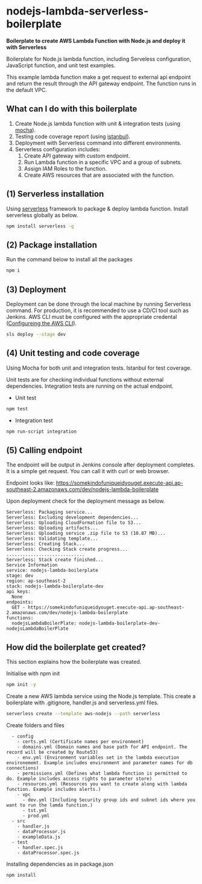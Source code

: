 # nodejs-lambda-serverless-boilerplate

**Boilerplate to create AWS Lambda Function with Node.js and deploy it with Serverless**

Boilerplate for Node.js lambda function, including Serveless configuration, JavaScript function, and unit test examples. 

This example lambda function make a get request to external api endpoint and return the result through the API gateway endpoint. The function runs in the default VPC.

## What can I do with this boilerplate

1. Create Node.js lambda function with unit & integration tests (using [mocha](https://mochajs.org/)).
2. Testing code coverage report (using [istanbul](https://istanbul.js.org/)).
3. Deployment with Serverless command into different environments.
4. Serverless configuration includes: 
    1. Create API gateway with custom endpoint.
    2. Run Lambda function in a specific VPC and a group of subnets.
    3. Assign IAM Roles to the function.
    4. Create AWS resources that are associated with the function.


## (1) Serverless installation
Using [serverless](https://serverless.com/) framework to package & deploy lambda function. Install serverless globally as below.

```bash
npm install serverless -g
```

## (2) Package installation

Run the command below to install all the packages

```bash
npm i
```

## (3) Deployment

Deployment can be done through the local machine by running Serverless command. For production, it is recommended to use a CD/CI tool such as Jenkins. AWS CLI must be configured with the appropriate credental ([Configureing the AWS CLI](https://docs.aws.amazon.com/cli/latest/userguide/cli-chap-configure.html)).

```bash
sls deploy --stage dev
```

## (4) Unit testing and code coverage

Using Mocha for both unit and integration tests. Istanbul for test coverage.

Unit tests are for checking individual functions without external dependencies. Integration tests are running on the actual endpoint. 

- Unit test
```bash
npm test
```

- Integration test
```bash
npm run-script integration
```

## (5) Calling endpoint

The endpoint will be output in Jenkins console after deployment completes. It is a simple get request. You can call it with curl or web browser.

Endpoint looks like: https://somekindofuniqueidyouget.execute-api.ap-southeast-2.amazonaws.com/dev/nodejs-lambda-boilerplate

Upon deployment check for the deployment message as below.

```
Serverless: Packaging service...
Serverless: Excluding development dependencies...
Serverless: Uploading CloudFormation file to S3...
Serverless: Uploading artifacts...
Serverless: Uploading service .zip file to S3 (10.87 MB)...
Serverless: Validating template...
Serverless: Creating Stack...
Serverless: Checking Stack create progress...
.............................
Serverless: Stack create finished...
Service Information
service: nodejs-lambda-boilerplate
stage: dev
region: ap-southeast-2
stack: nodejs-lambda-boilerplate-dev
api keys:
  None
endpoints:
  GET - https://somekindofuniqueidyouget.execute-api.ap-southeast-2.amazonaws.com/dev/nodejs-lambda-boilerplate
functions:
  nodejsLambdaBoilerPlate: nodejs-lambda-boilerplate-dev-nodejsLambdaBoilerPlate
```

## How did the boilerplate get created?

This section explains how the boilerplate was created.

Initialise with npm init

```bash
npm init -y

```

Create a new AWS lambda service using the Node.js template. This create a boilerplate with .gitignore, handler.js and serverless.yml files.

```bash
serverless create --template aws-nodejs --path serverless
```

Create folders and files

```
  - config
    - certs.yml (Certificate names per environment)
    - domains.yml (Domain names and base path for API endpoint. The record will be created by Route53)
    - env.yml (Environment variables set in the lambda execution environememt. Example includes environment and parameter names for db connections)
    - permissions.yml (Defines what lambda function is permitted to do. Example includes access rights to parameter store)
    - resources.yml (Resources you want to create along with lambda function. Example includes alerts.)
    - vpc
      - dev.yml (Including Security group ids and subnet ids where you want to run the lamda function.)
      - tst.yml
      - prod.yml
  - src
    - handler.js
    - dataProcessor.js
    - exampleData.js
  - test
    - handler.spec.js
    - dataProcessor.spec.js

```

Installing dependencies as in package.json

```
npm install
```
